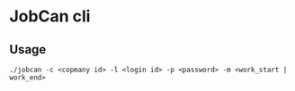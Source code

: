 # JobCan cli

## Usage

```
./jobcan -c <copmany id> -l <login id> -p <password> -m <work_start | work_end>
```
